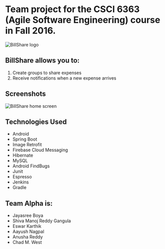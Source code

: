 # Team project for the CSCI 6363 (Agile Software Engineering) course in Fall 2016.

![BillShare logo](https://gitlab.com/anagpal/6363AndroidDevelopment/raw/577827216d89c78a8cd018aeb5f5367665b30157/docs/logo.PNG)

## BillShare allows you to:
1. Create groups to share expenses
2. Receive notifications when a new expense arrives 

## Screenshots
![BillShare home screen](https://gitlab.com/anagpal/6363AndroidDevelopment/raw/master/docs/ScreenShots/Screenshot_1480459967.png)

## Technologies Used
* Android
* Spring Boot
* Image Retrofit
* Firebase Cloud Messaging
* Hibernate
* MySQL
* Android FindBugs
* Junit
* Espresso
* Jenkins
* Gradle

## Team Alpha is:
* Jayasree Boya
* Shiva Manoj Reddy Gangula
* Eswar Karthik
* Aayush Nagpal
* Anusha Reddy
* Chad M. West